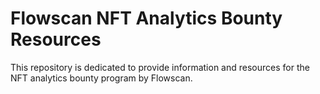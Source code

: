 # Flowscan NFT Analytics Bounty Resources

This repository is dedicated to provide information and resources for the NFT analytics bounty program by Flowscan. 


